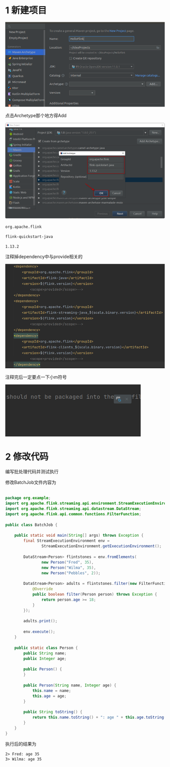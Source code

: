 # 1 新建项目

![image-20220530175219805](https://raw.githubusercontent.com/liang636600/cloudImg/master/images/image-20220530175219805.png)

点击Archetype那个地方得Add

![img](https://raw.githubusercontent.com/liang636600/cloudImg/master/images/flink_idea_03.png)

`org.apache.flink`

`flink-quickstart-java`

`1.13.2`

注释掉dependency中与provide相关的

![image-20220530175850697](https://raw.githubusercontent.com/liang636600/cloudImg/master/images/image-20220530175850697.png)

注释完后一定要点一下小m符号

![image-20220530175923412](https://raw.githubusercontent.com/liang636600/cloudImg/master/images/image-20220530175923412.png)

# 2 修改代码

编写批处理代码并测试执行

修改BatchJob文件内容为

```Java

package org.example;
import org.apache.flink.streaming.api.environment.StreamExecutionEnvironment;
import org.apache.flink.streaming.api.datastream.DataStream;
import org.apache.flink.api.common.functions.FilterFunction;

public class BatchJob {

    public static void main(String[] args) throws Exception {
        final StreamExecutionEnvironment env =
                StreamExecutionEnvironment.getExecutionEnvironment();

        DataStream<Person> flintstones = env.fromElements(
                new Person("Fred", 35),
                new Person("Wilma", 35),
                new Person("Pebbles", 2));

        DataStream<Person> adults = flintstones.filter(new FilterFunction<Person>() {
            @Override
            public boolean filter(Person person) throws Exception {
                return person.age >= 18;
            }
        });

        adults.print();

        env.execute();
    }

    public static class Person {
        public String name;
        public Integer age;

        public Person() {
        }

        public Person(String name, Integer age) {
            this.name = name;
            this.age = age;
        }

        public String toString() {
            return this.name.toString() + ": age " + this.age.toString();
        }
    }
}
```

执行后的结果为

```
2> Fred: age 35
3> Wilma: age 35
```



